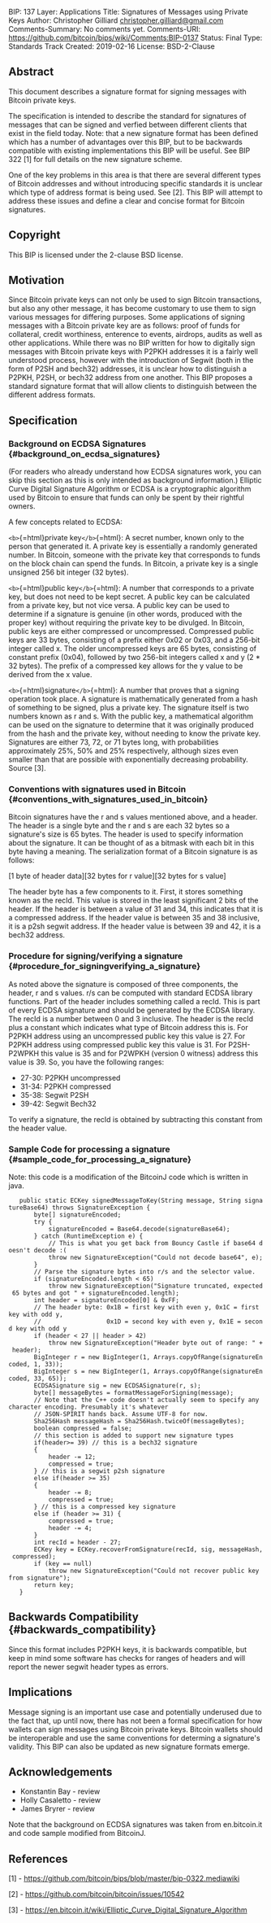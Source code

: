 BIP: 137
Layer: Applications
Title: Signatures of Messages using Private Keys
Author: Christopher Gilliard <christopher.gilliard@gmail.com>
Comments-Summary: No comments yet.
Comments-URI: https://github.com/bitcoin/bips/wiki/Comments:BIP-0137
Status: Final
Type: Standards Track
Created: 2019-02-16
License: BSD-2-Clause

## Abstract

This document describes a signature format for signing messages with
Bitcoin private keys.

The specification is intended to describe the standard for signatures of
messages that can be signed and verfied between different clients that
exist in the field today. Note: that a new signature format has been
defined which has a number of advantages over this BIP, but to be
backwards compatible with existing implementations this BIP will be
useful. See BIP 322 \[1\] for full details on the new signature scheme.

One of the key problems in this area is that there are several different
types of Bitcoin addresses and without introducing specific standards it
is unclear which type of address format is being used. See \[2\]. This
BIP will attempt to address these issues and define a clear and concise
format for Bitcoin signatures.

## Copyright

This BIP is licensed under the 2-clause BSD license.

## Motivation

Since Bitcoin private keys can not only be used to sign Bitcoin
transactions, but also any other message, it has become customary to use
them to sign various messages for differing purposes. Some applications
of signing messages with a Bitcoin private key are as follows: proof of
funds for collateral, credit worthiness, enterence to events, airdrops,
audits as well as other applications. While there was no BIP written for
how to digitally sign messages with Bitcoin private keys with P2PKH
addresses it is a fairly well understood process, however with the
introduction of Segwit (both in the form of P2SH and bech32) addresses,
it is unclear how to distinguish a P2PKH, P2SH, or bech32 address from
one another. This BIP proposes a standard signature format that will
allow clients to distinguish between the different address formats.

## Specification

### Background on ECDSA Signatures {#background_on_ecdsa_signatures}

(For readers who already understand how ECDSA signatures work, you can
skip this section as this is only intended as background information.)
Elliptic Curve Digital Signature Algorithm or ECDSA is a cryptographic
algorithm used by Bitcoin to ensure that funds can only be spent by
their rightful owners.

A few concepts related to ECDSA:

`<b>`{=html}private key`</b>`{=html}: A secret number, known only to the
person that generated it. A private key is essentially a randomly
generated number. In Bitcoin, someone with the private key that
corresponds to funds on the block chain can spend the funds. In Bitcoin,
a private key is a single unsigned 256 bit integer (32 bytes).

`<b>`{=html}public key`</b>`{=html}: A number that corresponds to a
private key, but does not need to be kept secret. A public key can be
calculated from a private key, but not vice versa. A public key can be
used to determine if a signature is genuine (in other words, produced
with the proper key) without requiring the private key to be divulged.
In Bitcoin, public keys are either compressed or uncompressed.
Compressed public keys are 33 bytes, consisting of a prefix either 0x02
or 0x03, and a 256-bit integer called x. The older uncompressed keys are
65 bytes, consisting of constant prefix (0x04), followed by two 256-bit
integers called x and y (2 \* 32 bytes). The prefix of a compressed key
allows for the y value to be derived from the x value.

`<b>`{=html}signature`</b>`{=html}: A number that proves that a signing
operation took place. A signature is mathematically generated from a
hash of something to be signed, plus a private key. The signature itself
is two numbers known as r and s. With the public key, a mathematical
algorithm can be used on the signature to determine that it was
originally produced from the hash and the private key, without needing
to know the private key. Signatures are either 73, 72, or 71 bytes long,
with probabilities approximately 25%, 50% and 25% respectively, although
sizes even smaller than that are possible with exponentially decreasing
probability. Source \[3\].

### Conventions with signatures used in Bitcoin {#conventions_with_signatures_used_in_bitcoin}

Bitcoin signatures have the r and s values mentioned above, and a
header. The header is a single byte and the r and s are each 32 bytes so
a signature\'s size is 65 bytes. The header is used to specify
information about the signature. It can be thought of as a bitmask with
each bit in this byte having a meaning. The serialization format of a
Bitcoin signature is as follows:

\[1 byte of header data\]\[32 bytes for r value\]\[32 bytes for s
value\]

The header byte has a few components to it. First, it stores something
known as the recId. This value is stored in the least significant 2 bits
of the header. If the header is between a value of 31 and 34, this
indicates that it is a compressed address. If the header value is
between 35 and 38 inclusive, it is a p2sh segwit address. If the header
value is between 39 and 42, it is a bech32 address.

### Procedure for signing/verifying a signature {#procedure_for_signingverifying_a_signature}

As noted above the signature is composed of three components, the
header, r and s values. r/s can be computed with standard ECDSA library
functions. Part of the header includes something called a recId. This is
part of every ECDSA signature and should be generated by the ECDSA
library. The recId is a number between 0 and 3 inclusive. The header is
the recId plus a constant which indicates what type of Bitcoin address
this is. For P2PKH address using an uncompressed public key this value
is 27. For P2PKH address using compressed public key this value is 31.
For P2SH-P2WPKH this value is 35 and for P2WPKH (version 0 witness)
address this value is 39. So, you have the following ranges:

-   27-30: P2PKH uncompressed
-   31-34: P2PKH compressed
-   35-38: Segwit P2SH
-   39-42: Segwit Bech32

To verify a signature, the recId is obtained by subtracting this
constant from the header value.

### Sample Code for processing a signature {#sample_code_for_processing_a_signature}

Note: this code is a modification of the BitcoinJ code which is written
in java.

`   public static ECKey signedMessageToKey(String message, String signatureBase64) throws SignatureException {`\
`       byte[] signatureEncoded;`\
`       try {`\
`           signatureEncoded = Base64.decode(signatureBase64);`\
`       } catch (RuntimeException e) {`\
`           // This is what you get back from Bouncy Castle if base64 doesn't decode :(`\
`           throw new SignatureException("Could not decode base64", e);`\
`       }`\
`       // Parse the signature bytes into r/s and the selector value.`\
`       if (signatureEncoded.length < 65)`\
`           throw new SignatureException("Signature truncated, expected 65 bytes and got " + signatureEncoded.length);`\
`       int header = signatureEncoded[0] & 0xFF;`\
`       // The header byte: 0x1B = first key with even y, 0x1C = first key with odd y,`\
`       //                  0x1D = second key with even y, 0x1E = second key with odd y`\
`       if (header < 27 || header > 42)`\
`           throw new SignatureException("Header byte out of range: " + header);`\
`       BigInteger r = new BigInteger(1, Arrays.copyOfRange(signatureEncoded, 1, 33));`\
`       BigInteger s = new BigInteger(1, Arrays.copyOfRange(signatureEncoded, 33, 65));`\
`       ECDSASignature sig = new ECDSASignature(r, s);`\
`       byte[] messageBytes = formatMessageForSigning(message);`\
`       // Note that the C++ code doesn't actually seem to specify any character encoding. Presumably it's whatever`\
`       // JSON-SPIRIT hands back. Assume UTF-8 for now.`\
`       Sha256Hash messageHash = Sha256Hash.twiceOf(messageBytes);`\
`       boolean compressed = false;`\
`       // this section is added to support new signature types`\
`       if(header>= 39) // this is a bech32 signature`\
`       {`\
`           header -= 12;`\
`           compressed = true;`\
`       } // this is a segwit p2sh signature`\
`       else if(header >= 35)`\
`       {`\
`           header -= 8;`\
`           compressed = true;`\
`       } // this is a compressed key signature`\
`       else if (header >= 31) {`\
`           compressed = true;`\
`           header -= 4;`\
`       }`\
`       int recId = header - 27;`\
`       ECKey key = ECKey.recoverFromSignature(recId, sig, messageHash, compressed);`\
`       if (key == null)`\
`           throw new SignatureException("Could not recover public key from signature");`\
`       return key;`\
`   }`

## Backwards Compatibility {#backwards_compatibility}

Since this format includes P2PKH keys, it is backwards compatible, but
keep in mind some software has checks for ranges of headers and will
report the newer segwit header types as errors.

## Implications

Message signing is an important use case and potentially underused due
to the fact that, up until now, there has not been a formal
specification for how wallets can sign messages using Bitcoin private
keys. Bitcoin wallets should be interoperable and use the same
conventions for determing a signature\'s validity. This BIP can also be
updated as new signature formats emerge.

## Acknowledgements

-   Konstantin Bay - review
-   Holly Casaletto - review
-   James Bryrer - review

Note that the background on ECDSA signatures was taken from
en.bitcoin.it and code sample modified from BitcoinJ.

## References

\[1\] - <https://github.com/bitcoin/bips/blob/master/bip-0322.mediawiki>

\[2\] - <https://github.com/bitcoin/bitcoin/issues/10542>

\[3\] -
<https://en.bitcoin.it/wiki/Elliptic_Curve_Digital_Signature_Algorithm>
